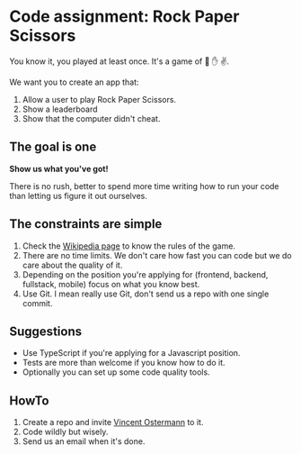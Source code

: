 # Code assignment: Rock Paper Scissors

You know it, you played at least once. It's a game of :fist_right: :hand: :v:.

We want you to create an app that:
1. Allow a user to play Rock Paper Scissors.
1. Show a leaderboard
1. Show that the computer didn't cheat.


## The goal is one

**Show us what you've got!**

There is no rush, better to spend more time writing how to run your code than letting us figure it out ourselves.


## The constraints are simple

1. Check the [Wikipedia page](https://en.wikipedia.org/wiki/Rock_paper_scissors) to know the rules of the game.
2. There are no time limits. We don't care how fast you can code but we do care about the quality of it.
3. Depending on the position you're applying for (frontend, backend, fullstack, mobile) focus on what you know best.
4. Use Git. I mean really use Git, don't send us a repo with one single commit. 


## Suggestions

* Use TypeScript if you're applying for a Javascript position. 
* Tests are more than welcome if you know how to do it.
* Optionally you can set up some code quality tools.


## HowTo

1. Create a repo and invite [Vincent Ostermann](https://github.com/vost-armtek) to it. 
2. Code wildly but wisely. 
3. Send us an email when it's done.


